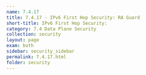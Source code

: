 ```yaml
---
name: 7.4.17
title: 7.4.17 - IPv6 First Hop Security: RA Guard
short-title: IPv6 First Hop Security:
category: 7.4 Data Plane Security
collection: security
layout: page
exam: both
sidebar: security_sidebar
permalink: 7.4.17.html
folder: security
---
```


